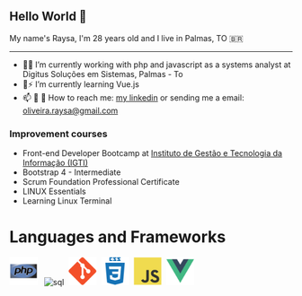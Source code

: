 ## Hello World 👋

My name's Raysa, I'm 28 years old and I live in Palmas, TO :brazil:

---

  - :woman_technologist: I’m currently working with php and javascript as a systems analyst at Digitus Soluções em Sistemas, Palmas - To 
  - 🔭⚡ I’m currently learning Vue.js 
  - 📫 :incoming_envelope: 💬 How to reach me: [my linkedin](https://www.linkedin.com/in/raysa-oliveira/) or sending me a email: oliveira.raysa@gmail.com


### Improvement courses

* Front-end Developer Bootcamp at [Instituto de Gestão e Tecnologia da Informação (IGTI)](https://www.igti.com.br) 
* Bootstrap 4 - Intermediate
* Scrum Foundation Professional Certificate
* LINUX Essentials
* Learning Linux Terminal


# Languages and Frameworks 

<p align="left">
    <img src="https://github.com/devicons/devicon/blob/9f4f5cdb393299a81125eb5127929ea7bfe42889/icons/php/php-original.svg" alt="php" width="50" height="50" /> &nbsp;
  <img src="https://image.flaticon.com/icons/png/512/2305/2305934.png" alt="sql" width="50" height="50" />&nbsp;
     <img src="https://raw.githubusercontent.com/devicons/devicon/master/icons/git/git-plain.svg" alt="git" width="50" height="50" />&nbsp;
    <img src="https://raw.githubusercontent.com/devicons/devicon/master/icons/css3/css3-plain-wordmark.svg" alt="css3" width="50" height="50" />&nbsp;
    <img src="https://raw.githubusercontent.com/devicons/devicon/master/icons/javascript/javascript-original.svg" alt="javascript" width="50" height="50" />&nbsp;
    <img src="https://raw.githubusercontent.com/devicons/devicon/master/icons/vuejs/vuejs-original.svg" alt="vue" width="50" height="50" />&nbsp;

</p>

<!--
**RaysaOliveira/RaysaOliveira** is a ✨ _special_ ✨ repository because its `README.md` (this file) appears on your GitHub profile.

Here are some ideas to get you started:

- 🔭 I’m currently working on ...
- 🌱 I’m currently learning ...
- 👯 I’m looking to collaborate on ...
- 🤔 I’m looking for help with ...
- 💬 Ask me about ...
- 📫 How to reach me: ...
- 😄 Pronouns: ...
- ⚡ Fun fact: ...
-->
